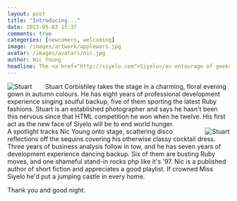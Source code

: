 ```yaml
---
layout: post
title: "Introducing..."
date: 2013-05-03 15:37
comments: true
categories: [newcomers, welcoming]
image: /images/artwork/applewars.jpg
avatar: /images/avatars/nic.jpg
author: Nic Young
headline: The <a href="http://siyelo.com">Siyelo</a> entourage of geeks has grown in the last couple of months, and the newcomers would like to say hi. They've put a lot of effort into this pageant, so do us a favor and humor them with a smile.
---
```


<img style="float:left; clear:right; margin-right:30px;" src="images/posts/stu_pageant.jpg" alt="Stuart"/>Stuart Corbishley takes the stage in a charming, floral evening gown in autumn colours. He has eight years of professional development experience singing soulful backup, five of them sporting the latest Ruby fashions. Stuart is an established photographer and says he hasn't been this nervous since that HTML competition he won when he twelve. His first act as the new face of Siyelo will be to end world hunger.
<br clear="left"/>
<img style="float:right; clear:left; margin-left:30px;" src="images/posts/nic_pageant.jpg" alt="Stuart"/>A spotlight tracks Nic Young onto stage, scattering disco reflections off the sequins covering his otherwise classy cocktail dress. Three years of business analysis follow in tow, and he has seven years of development experience dancing backup. Six of them are busting Ruby moves, and one shameful stand-in rocks php like it's '97. Nic is a published author of short fiction and appreciates a good playlist. If crowned Miss Siyelo he'd put a jumping castle in every home.

Thank you and good night.
